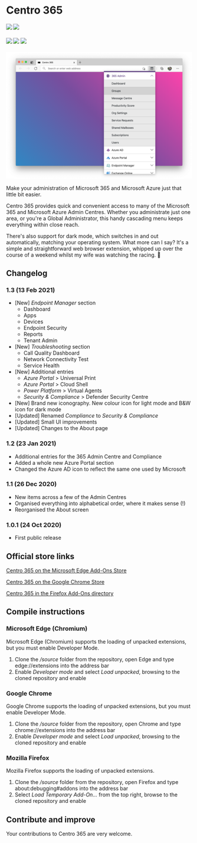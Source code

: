 # Centro 365

 <h4>
    <img src="https://img.shields.io/badge/Centro%20365-1.3-purple.svg" />
    <a href="https://github.com/seanosullivanuk/centro365/commits/main"><img src="https://img.shields.io/github/last-commit/seanosullivanuk/centro365.svg?style=plasticr"/></a>
 </h4>

<h4>
    <a href="https://microsoftedge.microsoft.com/addons/detail/centro-365/ampgmpmlobbbhjoplcbdfcgplbkbmked"><img src="https://img.shields.io/badge/Download%20for-Edge-blue" /></a>
    <a href="https://chrome.google.com/webstore/detail/centro-365/caajbiigelogfdelpmeldfjmanjjafac"><img src="https://img.shields.io/badge/Download%20for-Chrome-green" /></a>
    <a href="https://addons.mozilla.org/en-GB/firefox/addon/centro-365/"><img src="https://img.shields.io/badge/Download%20for-Firefox-red" /></a>
</h4>

![Centro 365 in Edge](https://raw.githubusercontent.com/seanosullivanuk/centro365/main/centro365-screenshot-edge.png)

Make your administration of Microsoft 365 and Microsoft Azure just that little bit easier.

Centro 365 provides quick and convenient access to many of the Microsoft 365 and Microsoft Azure Admin Centres. Whether you administrate just one area, or you're a Global Administrator, this handy cascading menu keeps everything within close reach.

There's also support for dark mode, which switches in and out automatically, matching your operating system. What more can I say? It's a simple and straightforward web browser extension, whipped up over the course of a weekend whilst my wife was watching the racing. 🐴

## Changelog

### 1.3 (13 Feb 2021)
* [New] *Endpoint Manager* section
    * Dashboard
    * Apps
    * Devices
    * Endpoint Security
    * Reports
    * Tenant Admin
* [New] *Troubleshooting* section
    * Call Quality Dashboard
    * Network Connectivity Test
    * Service Health
* [New] Additional entries
    * *Azure Portal* > Universal Print
    * *Azure Portal* > Cloud Shell
    * *Power Platform* > Virtual Agents
    * *Security & Compliance* > Defender Security Centre
* [New] Brand new iconography. New colour icon for light mode and B&W icon for dark mode
* [Updated] Renamed *Compliance* to *Security & Compliance*
* [Updated] Small UI improvements
* [Updated] Changes to the About page

### 1.2 (23 Jan 2021)
* Additional entries for the 365 Admin Centre and Compliance
* Added a whole new Azure Portal section
* Changed the Azure AD icon to reflect the same one used by Microsoft

### 1.1 (26 Dec 2020)
* New items across a few of the Admin Centres
* Organised everything into alphabetical order, where it makes sense (!)
* Reorganised the About screen

### 1.0.1 (24 Oct 2020)
* First public release

## Official store links
[Centro 365 on the Microsoft Edge Add-Ons Store](https://microsoftedge.microsoft.com/addons/detail/centro-365/ampgmpmlobbbhjoplcbdfcgplbkbmked)

[Centro 365 on the Google Chrome Store](https://chrome.google.com/webstore/detail/centro-365/caajbiigelogfdelpmeldfjmanjjafac)

[Centro 365 in the Firefox Add-Ons directory](https://addons.mozilla.org/en-GB/firefox/addon/centro-365/)

## Compile instructions

### Microsoft Edge (Chromium)
Microsoft Edge (Chromium) supports the loading of unpacked extensions, but you must enable Developer Mode.

1. Clone the */source* folder from the repository, open Edge and type edge://extensions into the address bar
2. Enable *Developer mode* and select *Load unpacked*, browsing to the cloned repository and enable

### Google Chrome
Google Chrome supports the loading of unpacked extensions, but you must enable Developer Mode.

1. Clone the */source* folder from the repository, open Chrome and type chrome://extensions into the address bar
2. Enable *Developer mode* and select *Load unpacked*, browsing to the cloned repository and enable

### Mozilla Firefox
Mozilla Firefox supports the loading of unpacked extensions.

1. Clone the */source* folder from the repository, open Firefox and type about:debugging#addons into the address bar
2. Select *Load Temporary Add-On...* from the top right, browse to the cloned repository and enable

## Contribute and improve
Your contributions to Centro 365 are very welcome.

